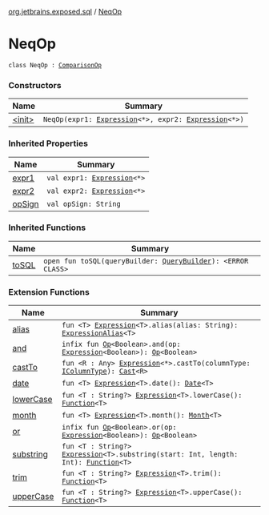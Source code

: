 [org.jetbrains.exposed.sql](../index.md) / [NeqOp](.)

# NeqOp

`class NeqOp : `[`ComparisonOp`](../-comparison-op/index.md)

### Constructors

| Name | Summary |
|---|---|
| [&lt;init&gt;](-init-.md) | `NeqOp(expr1: `[`Expression`](../-expression/index.md)`<*>, expr2: `[`Expression`](../-expression/index.md)`<*>)` |

### Inherited Properties

| Name | Summary |
|---|---|
| [expr1](../-comparison-op/expr1.md) | `val expr1: `[`Expression`](../-expression/index.md)`<*>` |
| [expr2](../-comparison-op/expr2.md) | `val expr2: `[`Expression`](../-expression/index.md)`<*>` |
| [opSign](../-comparison-op/op-sign.md) | `val opSign: String` |

### Inherited Functions

| Name | Summary |
|---|---|
| [toSQL](../-comparison-op/to-s-q-l.md) | `open fun toSQL(queryBuilder: `[`QueryBuilder`](../-query-builder/index.md)`): <ERROR CLASS>` |

### Extension Functions

| Name | Summary |
|---|---|
| [alias](../alias.md) | `fun <T> `[`Expression`](../-expression/index.md)`<T>.alias(alias: String): `[`ExpressionAlias`](../-expression-alias/index.md)`<T>` |
| [and](../and.md) | `infix fun `[`Op`](../-op/index.md)`<Boolean>.and(op: `[`Expression`](../-expression/index.md)`<Boolean>): `[`Op`](../-op/index.md)`<Boolean>` |
| [castTo](../cast-to.md) | `fun <R : Any> `[`Expression`](../-expression/index.md)`<*>.castTo(columnType: `[`IColumnType`](../-i-column-type/index.md)`): `[`Cast`](../-cast/index.md)`<R>` |
| [date](../date.md) | `fun <T> `[`Expression`](../-expression/index.md)`<T>.date(): `[`Date`](../-date/index.md)`<T>` |
| [lowerCase](../lower-case.md) | `fun <T : String?> `[`Expression`](../-expression/index.md)`<T>.lowerCase(): `[`Function`](../-function/index.md)`<T>` |
| [month](../month.md) | `fun <T> `[`Expression`](../-expression/index.md)`<T>.month(): `[`Month`](../-month/index.md)`<T>` |
| [or](../or.md) | `infix fun `[`Op`](../-op/index.md)`<Boolean>.or(op: `[`Expression`](../-expression/index.md)`<Boolean>): `[`Op`](../-op/index.md)`<Boolean>` |
| [substring](../substring.md) | `fun <T : String?> `[`Expression`](../-expression/index.md)`<T>.substring(start: Int, length: Int): `[`Function`](../-function/index.md)`<T>` |
| [trim](../trim.md) | `fun <T : String?> `[`Expression`](../-expression/index.md)`<T>.trim(): `[`Function`](../-function/index.md)`<T>` |
| [upperCase](../upper-case.md) | `fun <T : String?> `[`Expression`](../-expression/index.md)`<T>.upperCase(): `[`Function`](../-function/index.md)`<T>` |
